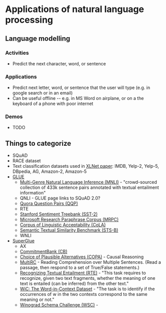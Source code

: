 # Applications of natural language processing

## Language modelling
### Activities
* Predict the next character, word, or sentence

### Applications
* Predict next letter, word, or sentence that the user will type (e.g. in google search or in an email)
* Can be useful offline -- e.g. in MS Word on airplane, or on a the keyboard of a phone with poor internet

### Demos
* TODO

 




## Things to categorize
* SQuAD
* RACE dataset
* Text classification datasets used in [XLNet paper](https://arxiv.org/pdf/1906.08237.pdf): IMDB, Yelp-2, Yelp-5, DBpedia, AG, Amazon-2, Amazon-5
* [GLUE](https://gluebenchmark.com/tasks)
    * [Multi-Genre Natural Language Inference (MNLI)](http://www.nyu.edu/projects/bowman/multinli/) - "crowd-sourced collection of 433k sentence pairs annotated with textual entailment information"
    * QNLI - GLUE page links to SQuAD 2.0?
    * [Quora Question Pairs (QQP)](https://data.quora.com/First-Quora-Dataset-Release-Question-Pairs)
    * RTE
    * [Stanford Sentiment Treebank (SST-2)]()
    * [Microsoft Research Paraphrase Corpus (MRPC)]()
    * [Corpus of Linguistic Acceptability (CoLA)](https://nyu-mll.github.io/CoLA/)
    * [Semantic Textual Similarity Benchmark (STS-B)](http://ixa2.si.ehu.es/stswiki/index.php/STSbenchmark)
    * WNLI
* [SuperGlue](https://super.gluebenchmark.com/tasks)
    * AX
    * [CommitmentBank (CB)](https://github.com/mcdm/CommitmentBank)
    * [Choice of Plausible Alternatives (COPA)](http://people.ict.usc.edu/~gordon/copa.html) - Causal Reasoning
    * [MultiRC](https://cogcomp.org/multirc/) - Reading Comprehension over Multiple Sentences. (Read a passage, then respond to a set of True/False statements.)
    * [Recognizing Textual Entailment (RTE)](https://aclweb.org/aclwiki/Recognizing_Textual_Entailment) - "This task requires to recognize, given two text fragments, whether the meaning of one text is entailed (can be inferred) from the other text."
    * [WiC: The Word-in-Context Dataset](https://pilehvar.github.io/wic/) - "The task is to identify if the occurrences of w in the two contexts correspond to the same meaning or not."
    * [Winograd Schema Challenge (WSC)](https://cs.nyu.edu/faculty/davise/papers/WinogradSchemas/WS.html) - 

